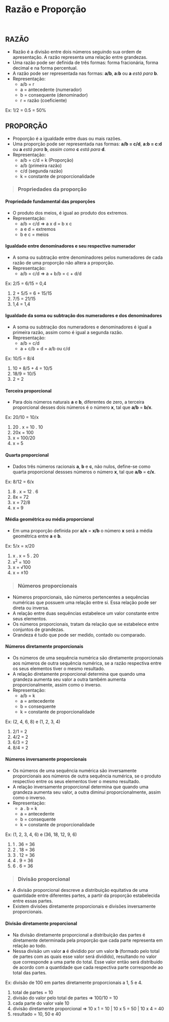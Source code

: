 # Razão e Proporção

<br>

## RAZÃO
* Razão é a divisão entre dois números seguindo sua ordem de apresentação. A razão representa uma relação entre grandezas.
* Uma razão pode ser definida de três formas: forma fracionária, forma decimal e na forma percentual.
* A razão pode ser representada nas formas: **a/b**, **a:b** ou **a** *está para* **b**.
* Representação:
  - a/b = r
  - a = antecedente (numerador)
  - b = consequente (denominador)
  - r = razão (coeficiente)

Ex: 1/2 = 0.5 = 50%  

## PROPORÇÃO
* Proporção é a igualdade entre duas ou mais razões.
* Uma proporção pode ser representada nas formas: **a/b = c/d**, **a:b = c:d** ou **a** *está para* **b**, *assim como* **c** *está para* **d**.
* Representação:
  - a/b = c/d = k (Proporção)
  - a/b (primeira razão)
  - c/d (segunda razão)
  - k = constante de proporcionalidade

> ### Propriedades da proporção

#### Propriedade fundamental das proporções
* O produto dos meios, é igual ao produto dos extremos.
* Representação:
  - a/b = c/d => a x d = b x c
  - a e d = extremos
  - b e c = meios

#### Igualdade entre denominadores e seu respectivo numerador
* A soma ou subtração entre denominadores pelos numeradores de cada razão de uma proporção não altera a proporção.
* Representação:
  - a/b = c/d => a + b/b = c + d/d

Ex: 2/5 = 6/15 = 0,4
1. 2 + 5/5 = 6 + 15/15  
2. 7/5 = 21/15
3. 1,4 = 1,4

#### Igualdade da soma ou subtração dos numeradores e dos denominadores
* A soma ou subtração dos numeradores e denominadores é igual a primeira razão, assim como é igual a segunda razão.
* Representação:
  - a/b = c/d 
  - a + c/b + d = a/b ou c/d

Ex: 10/5 = 8/4
1. 10 + 8/5 + 4 = 10/5
2. 18/9 = 10/5
3. 2 = 2

#### Terceira proporcional
* Para dois números naturais **a** e **b**, diferentes de zero, a terceira proporcional desses dois números é o número **x**, tal que **a/b** = **b/x**. 

Ex: 20/10 = 10/x
1. 20 . x = 10 . 10
2. 20x = 100
3. x = 100/20
4. x = 5

#### Quarta proporcional
* Dados três números racionais **a**, **b** e **c**, não nulos, define-se como quarta proporcional dessses números o número **x**, tal que **a/b** = **c/x**.

Ex: 8/12 = 6/x
1. 8 . x = 12 . 6
2. 8x = 72
3. x = 72/8
4. x = 9

#### Média geométrica ou média proporcional
* Em uma proporção definida por **a/x** = **x/b** o número **x** será a média geométrica entre **a** e **b**.

Ex: 5/x = x/20
1. x . x = 5 . 20
2. x<sup>2</sup> = 100
3. x = √100
4. x = ±10

> ### Números proporcionais
* Números proporcionais, são números pertencentes a sequências numéricas que possuem uma relação entre si. Essa relação pode ser direta ou inversa.
* A relação entre duas sequências estabelece um valor constante entre seus elementos.
* Os números proporcionais, tratam da relação que se estabelece entre conjuntos de grandezas.
* Grandeza é tudo que pode ser medido, contado ou comparado.

#### Números diretamente proporcionais
* Os números de uma sequência numérica são diretamente proporcionais aos números de outra sequência numérica, se a razão respectiva entre os seus elementos tiver o mesmo resultado.
* A relação diretamente proporcional determina que quando uma grandeza aumenta seu valor a outra também aumenta proporcionalmente, assim como o inverso.
* Representação:
  - a/b = k
  - a = antecedente
  - b = consequente
  - k = constante de proporcionalidade 

Ex: (2, 4, 6, 8) e (1, 2, 3, 4)  
1. 2/1 = 2
2. 4/2 = 2
3. 6/3 = 2
4. 8/4 = 2
  
#### Números inversamente proporcionais
* Os números de uma sequência numérica são inversamente proporcionais aos números de outra sequência numérica, se o produto respectivo entre os seus elementos tiver o mesmo resultado.
* A relação inversamente proporcional determina que quando uma grandeza aumenta seu valor, a outra diminui proporcionalmente, assim como o inverso.
* Representação:
  - a . b = k
  - a = antecedente
  - b = consequente
  - k = constante de proporcionalidade 

Ex: (1, 2, 3, 4, 6) e (36, 18, 12, 9, 6)  
1. 1 . 36 = 36
2. 2 . 18 = 36
3. 3 . 12 = 36
4. 4 . 9 = 36
5. 6 . 6 = 36

> ### Divisão proporcional
* A divisão proporcional descreve a distribuição equitativa de uma quantidade entre diferentes partes, a partir da proporção estabelecida entre essas partes. 
* Existem divisões diretamente proporcionais e divisões inversamente proporcionais.

#### Divisão diretamente proporcional
* Na divisão diretamente proporcional a distribuição das partes é diretamente determinada pela proporção que cada parte representa em relação ao todo.
* Nessa divisão um valor **a** é dividido por um valor **b** (formado pelo total de partes com as quais esse valor será dividido), resultando no valor que corresponde a uma parte do total. Esse valor então será distribuido de acordo com a quantidade que cada respectiva parte corresponde ao total das partes.

Ex: divisão de 100 em partes diretamente proporcionais a 1, 5 e 4.
1. total de partes = 10
2. divisão do valor pelo total de partes => 100/10 = 10
3. cada parte do valor vale 10
4. divisão diretamente proporcional => 10 x 1 = 10 | 10 x 5 = 50 | 10 x 4 = 40
5. resultado = 10, 50 e 40